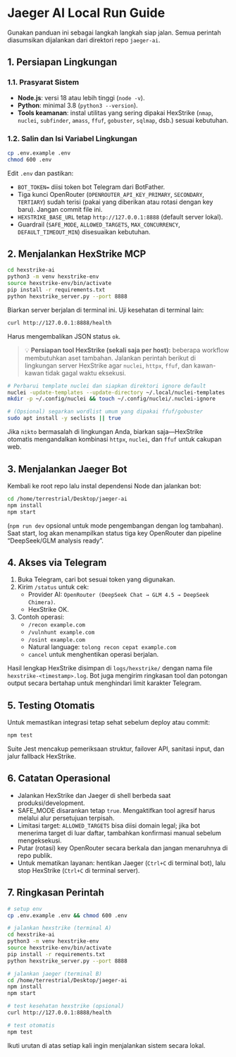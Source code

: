 # Jaeger AI Local Run Guide

Gunakan panduan ini sebagai langkah langkah siap jalan. Semua perintah diasumsikan dijalankan dari direktori repo `jaeger-ai`.

## 1. Persiapan Lingkungan

### 1.1. Prasyarat Sistem
- **Node.js**: versi 18 atau lebih tinggi (`node -v`).
- **Python**: minimal 3.8 (`python3 --version`).
- **Tools keamanan**: instal utilitas yang sering dipakai HexStrike (`nmap`, `nuclei`, `subfinder`, `amass`, `ffuf`, `gobuster`, `sqlmap`, dsb.) sesuai kebutuhan.

### 1.2. Salin dan Isi Variabel Lingkungan
```bash
cp .env.example .env
chmod 600 .env
```
Edit `.env` dan pastikan:
- `BOT_TOKEN=` diisi token bot Telegram dari BotFather.
- Tiga kunci OpenRouter (`OPENROUTER_API_KEY_PRIMARY`, `SECONDARY`, `TERTIARY`) sudah terisi (pakai yang diberikan atau rotasi dengan key baru). Jangan commit file ini.
- `HEXSTRIKE_BASE_URL` tetap `http://127.0.0.1:8888` (default server lokal).
- Guardrail (`SAFE_MODE`, `ALLOWED_TARGETS`, `MAX_CONCURRENCY`, `DEFAULT_TIMEOUT_MIN`) disesuaikan kebutuhan.

## 2. Menjalankan HexStrike MCP
```bash
cd hexstrike-ai
python3 -m venv hexstrike-env
source hexstrike-env/bin/activate
pip install -r requirements.txt
python hexstrike_server.py --port 8888
```
Biarkan server berjalan di terminal ini. Uji kesehatan di terminal lain:
```bash
curl http://127.0.0.1:8888/health
```
Harus mengembalikan JSON status `ok`.

> 💡 **Persiapan tool HexStrike (sekali saja per host):** beberapa workflow membutuhkan aset tambahan.
> Jalankan perintah berikut di lingkungan server HexStrike agar `nuclei`, `httpx`, `ffuf`, dan kawan-kawan tidak gagal waktu eksekusi.

```bash
# Perbarui template nuclei dan siapkan direktori ignore default
nuclei -update-templates --update-directory ~/.local/nuclei-templates
mkdir -p ~/.config/nuclei && touch ~/.config/nuclei/.nuclei-ignore

# (Opsional) segarkan wordlist umum yang dipakai ffuf/gobuster
sudo apt install -y seclists || true
```

Jika `nikto` bermasalah di lingkungan Anda, biarkan saja—HexStrike otomatis mengandalkan kombinasi `httpx`, `nuclei`, dan `ffuf` untuk cakupan web.

## 3. Menjalankan Jaeger Bot
Kembali ke root repo lalu instal dependensi Node dan jalankan bot:
```bash
cd /home/terrestrial/Desktop/jaeger-ai
npm install
npm start
```
(`npm run dev` opsional untuk mode pengembangan dengan log tambahan). Saat start, log akan menampilkan status tiga key OpenRouter dan pipeline “DeepSeek/GLM analysis ready”.

## 4. Akses via Telegram
1. Buka Telegram, cari bot sesuai token yang digunakan.
2. Kirim `/status` untuk cek:
   - Provider AI: `OpenRouter (DeepSeek Chat → GLM 4.5 → DeepSeek Chimera)`.
   - HexStrike OK.
3. Contoh operasi:
   - `/recon example.com`
   - `/vulnhunt example.com`
   - `/osint example.com`
   - Natural language: `tolong recon cepat example.com`
   - `cancel` untuk menghentikan operasi berjalan.

Hasil lengkap HexStrike disimpan di `logs/hexstrike/` dengan nama file `hexstrike-<timestamp>.log`. Bot juga mengirim ringkasan tool dan potongan output secara bertahap untuk menghindari limit karakter Telegram.

## 5. Testing Otomatis
Untuk memastikan integrasi tetap sehat sebelum deploy atau commit:
```bash
npm test
```
Suite Jest mencakup pemeriksaan struktur, failover API, sanitasi input, dan jalur fallback HexStrike.

## 6. Catatan Operasional
- Jalankan HexStrike dan Jaeger di shell berbeda saat produksi/development.
- SAFE_MODE disarankan tetap `true`. Mengaktifkan tool agresif harus melalui alur persetujuan terpisah.
- Limitasi target: `ALLOWED_TARGETS` bisa diisi domain legal; jika bot menerima target di luar daftar, tambahkan konfirmasi manual sebelum mengeksekusi.
- Putar (rotasi) key OpenRouter secara berkala dan jangan menaruhnya di repo publik.
- Untuk mematikan layanan: hentikan Jaeger (`Ctrl+C` di terminal bot), lalu stop HexStrike (`Ctrl+C` di terminal server).

## 7. Ringkasan Perintah
```bash
# setup env
cp .env.example .env && chmod 600 .env

# jalankan hexstrike (terminal A)
cd hexstrike-ai
python3 -m venv hexstrike-env
source hexstrike-env/bin/activate
pip install -r requirements.txt
python hexstrike_server.py --port 8888

# jalankan jaeger (terminal B)
cd /home/terrestrial/Desktop/jaeger-ai
npm install
npm start

# test kesehatan hexstrike (opsional)
curl http://127.0.0.1:8888/health

# test otomatis
npm test
```

Ikuti urutan di atas setiap kali ingin menjalankan sistem secara lokal.
